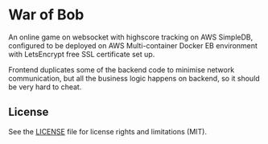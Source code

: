 # War of Bob

An online game on websocket with highscore tracking on AWS SimpleDB, configured to be deployed on AWS Multi-container Docker EB environment with LetsEncrypt free SSL certificate set up.

Frontend duplicates some of the backend code to minimise network communication, but all the business logic happens on backend, so it should be very hard to cheat.

## License

See the [LICENSE](LICENSE.md) file for license rights and limitations (MIT).

